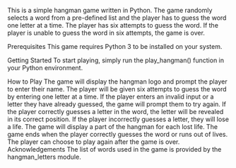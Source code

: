 This is a simple hangman game written in Python. The game randomly selects a word from a pre-defined list and the player has to guess the word one letter at a time. The player has six attempts to guess the word. If the player is unable to guess the word in six attempts, the game is over.

Prerequisites
This game requires Python 3 to be installed on your system.

Getting Started
To start playing, simply run the play_hangman() function in your Python environment.

How to Play
The game will display the hangman logo and prompt the player to enter their name.
The player will be given six attempts to guess the word by entering one letter at a time.
If the player enters an invalid input or a letter they have already guessed, the game will prompt them to try again.
If the player correctly guesses a letter in the word, the letter will be revealed in its correct position.
If the player incorrectly guesses a letter, they will lose a life. The game will display a part of the hangman for each lost life.
The game ends when the player correctly guesses the word or runs out of lives.
The player can choose to play again after the game is over.
Acknowledgements
The list of words used in the game is provided by the hangman_letters module.